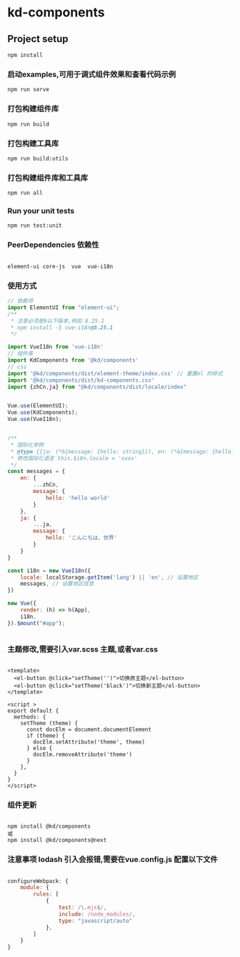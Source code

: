 # kd-components

## Project setup
```
npm install
```

### 启动examples,可用于调式组件效果和查看代码示例
```
npm run serve
```

### 打包构建组件库
```
npm run build
```

### 打包构建工具库
```
npm run build:utils
```

### 打包构建组件库和工具库
```
npm run all
```

### Run your unit tests
```
npm run test:unit
```

### PeerDependencies 依赖性
```

element-ui core-js  vue  vue-i18n
```

### 使用方式
```js
// 依赖项
import ElementUI from "element-ui";
/**
 * 注意必须是9以下版本,例如 8.25.1
 * npm install -S vue-i18n@8.25.1
 */

import VueI18n from 'vue-i18n' 
// 组件库
import KdComponents from '@kd/components'
// css
import '@kd/components/dist/element-theme/index.css' // 重置el 的样式
import '@kd/components/dist/kd-components.css'
import {zhCn,ja} from "@kd/components/dist/locale/index"


Vue.use(ElementUI);
Vue.use(KdComponents);
Vue.use(VueI18n);


/**
 * 国际化举例
 * @type {{ja: (*&{message: {hello: string}}), en: (*&{message: {hello: string}})}}
 * 修改国际化语言 this.$i8n.locale = 'xxxx'
 */
const messages = {
    en: {
        ...zhCn,
        message: {
            hello: 'hello world'
        }
    },
    ja: {
        ...ja,
        message: {
            hello: 'こんにちは、世界'
        }
    }
}

const i18n = new VueI18n({
    locale: localStorage.getItem('lang') || 'en', // 设置地区
    messages, // 设置地区信息
})

new Vue({
    render: (h) => h(App),
    i18n,
}).$mount("#app");



```

###  主题修改,需要引入var.scss 主题,或者var.css

```vue

<template>
  <el-button @click="setTheme('')">切换原主题</el-button>
  <el-button @click="setTheme('black')">切换新主题</el-button>
</template>

<script >
export default {
  methods: {
    setTheme (theme) {
      const docElm = document.documentElement
      if (theme) {
        docElm.setAttribute('theme', theme)
      } else {
        docElm.removeAttribute('theme')
      }
    },
  }
}
</script>

```

### 组件更新

```npm

npm install @kd/components
或
npm install @kd/components@next

```

### 注意事项 lodash 引入会报错,需要在vue.config.js 配置以下文件

```js

configureWebpack: {
    module: {
        rules: [
            {
                test: /\.mjs$/,
                include: /node_modules/,
                type: "javascript/auto"
            },
        ]
    }
}
    
```


